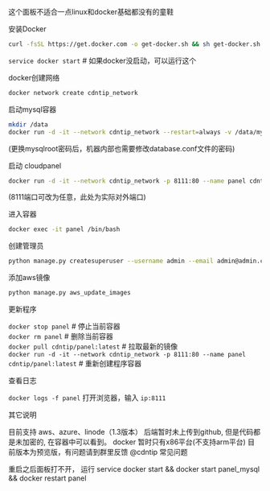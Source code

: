 这个面板不适合一点linux和docker基础都没有的童鞋

安装Docker

```bash
curl -fsSL https://get.docker.com -o get-docker.sh && sh get-docker.sh
```

`service docker start` # 如果docker没启动，可以运行这个

docker创建网络

```bash
docker network create cdntip_network
```

启动mysql容器

```bash
mkdir /data
docker run -d -it --network cdntip_network --restart=always -v /data/mysql:/var/lib/mysql --name panel_mysql -e MYSQL_ROOT_PASSWORD=root -e MYSQL_DATABASE=panel mysql:5.7 --character-set-server=utf8mb4 --collation-server=utf8mb4_unicode_ci
```
(更换mysqlroot密码后，机器内部也需要修改database.conf文件的密码)

启动 cloudpanel

```bash
docker run -d -it --network cdntip_network -p 8111:80 --name panel cdntip/panel
```
 (8111端口可改为任意，此处为实际对外端口)
 
进入容器

```bash
docker exec -it panel /bin/bash
```

创建管理员

```bash
python manage.py createsuperuser --username admin --email admin@admin.com
```

添加aws镜像

```bash
python manage.py aws_update_images
```

更新程序

`docker stop panel` # 停止当前容器<br>
`docker rm panel` # 删除当前容器<br>
`docker pull cdntip/panel:latest` # 拉取最新的镜像<br>
`docker run -d -it --network cdntip_network -p 8111:80 --name panel cdntip/panel:latest` # 重新创建程序容器<br>

查看日志

`docker logs -f panel`
打开浏览器，输入 `ip:8111`

其它说明

目前支持 aws、azure、linode（1.3版本）
后端暂时未上传到github, 但是代码都是未加密的, 在容器中可以看到。
docker 暂时只有x86平台(不支持arm平台)
目前版本为预览版，有问题请到群里反馈 @cdntip
常见问题

重启之后面板打不开， 运行 service docker start && docker start panel_mysql && docker restart panel
